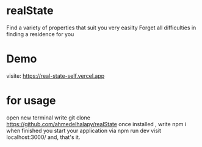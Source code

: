 # realState
Find a variety of properties that suit you very easilty Forget all difficulties in finding a residence for you

# Demo 
visite: https://real-state-self.vercel.app

# for usage

 open new terminal
 write git clone https://github.com/ahmedelhalapy/realState
 once installed , write npm i
 when finished you start your application via npm run dev
 visit localhost:3000/ 
 and, that's it. 
